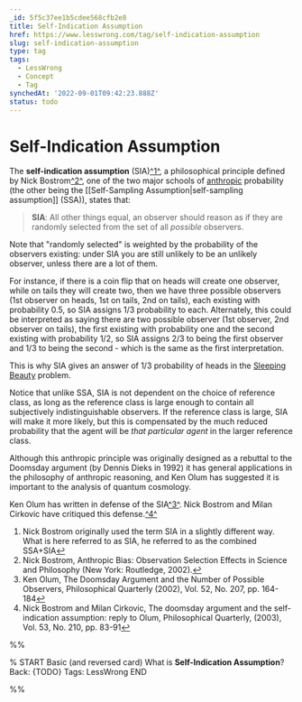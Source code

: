 ```yaml
---
_id: 5f5c37ee1b5cdee568cfb2e8
title: Self-Indication Assumption
href: https://www.lesswrong.com/tag/self-indication-assumption
slug: self-indication-assumption
type: tag
tags:
  - LessWrong
  - Concept
  - Tag
synchedAt: '2022-09-01T09:42:23.888Z'
status: todo
---
```


# Self-Indication Assumption

The **self-indication assumption** (SIA)[^1^](#fn1), a philosophical principle defined by Nick Bostrom[^2^](#fn2), one of the two major schools of [anthropic](/tag/anthropics) probability (the other being the [[Self-Sampling Assumption|self-sampling assumption]] (SSA)), states that:

> **SIA**: All other things equal, an observer should reason as if they are randomly selected from the set of all *possible* observers.

Note that "randomly selected" is weighted by the probability of the observers existing: under SIA you are still unlikely to be an unlikely observer, unless there are a lot of them.

For instance, if there is a coin flip that on heads will create one observer, while on tails they will create two, then we have three possible observers (1st observer on heads, 1st on tails, 2nd on tails), each existing with probability 0.5, so SIA assigns 1/3 probability to each. Alternately, this could be interpreted as saying there are two possible observer (1st observer, 2nd observer on tails), the first existing with probability one and the second existing with probability 1/2, so SIA assigns 2/3 to being the first observer and 1/3 to being the second - which is the same as the first interpretation.

This is why SIA gives an answer of 1/3 probability of heads in the [Sleeping Beauty](https://en.wikipedia.org/wiki/Sleeping_Beauty_problem) problem.

Notice that unlike SSA, SIA is not dependent on the choice of reference class, as long as the reference class is large enough to contain all subjectively indistinguishable observers. If the reference class is large, SIA will make it more likely, but this is compensated by the much reduced probability that the agent will be *that particular agent* in the larger reference class.

Although this anthropic principle was originally designed as a rebuttal to the Doomsday argument (by Dennis Dieks in 1992) it has general applications in the philosophy of anthropic reasoning, and Ken Olum has suggested it is important to the analysis of quantum cosmology.

Ken Olum has written in defense of the SIA[^3^](#fn3). Nick Bostrom and Milan Cirkovic have critiqued this defense.[^4^](#fn4)

1. Nick Bostrom originally used the term SIA in a slightly different way. What is here referred to as SIA, he referred to as the combined SSA+SIA[↩](#fnref1)
2. Nick Bostrom, Anthropic Bias: Observation Selection Effects in Science and Philosophy (New York: Routledge, 2002).[↩](#fnref2)
3. Ken Olum, The Doomsday Argument and the Number of Possible Observers, Philosophical Quarterly (2002), Vol. 52, No. 207, pp. 164-184[↩](#fnref3)
4. Nick Bostrom and Milan Cirkovic, The doomsday argument and the self-indication assumption: reply to Olum, Philosophical Quarterly, (2003), Vol. 53, No. 210, pp. 83-91[↩](#fnref4)


%%

% START
Basic (and reversed card)
What is **Self-Indication Assumption**?
Back: {TODO}
Tags: LessWrong
END
<!--ID: 1663156969658-->


%%
	
